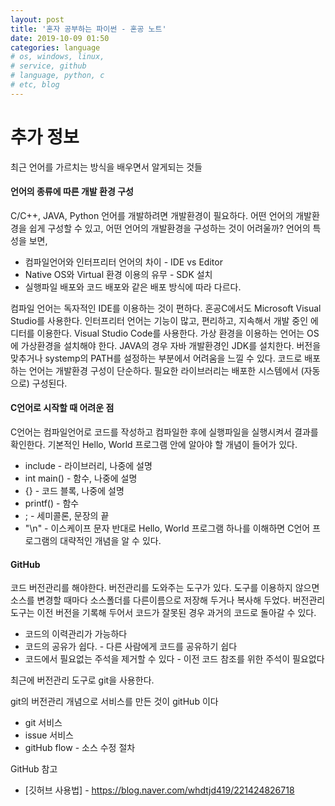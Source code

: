 ```yaml
---
layout: post
title: '혼자 공부하는 파이썬 - 혼공 노트'
date: 2019-10-09 01:50
categories: language
# os, windows, linux, 
# service, github
# language, python, c
# etc, blog
---
```


# 추가 정보
최근 언어를 가르치는 방식을 배우면서 알게되는 것들

#### 언어의 종류에 따른 개발 환경 구성
C/C++, JAVA, Python 언어를 개발하려면 개발환경이 필요하다. 어떤 언어의 개발환경을 쉽게 구성할 수 있고, 어떤 언어의 개발환경을 구성하는 것이 어려울까?
언어의 특성을 보면, 
* 컴파일언어와 인터프리터 언어의 차이 - IDE vs Editor
* Native OS와 Virtual 환경 이용의 유무 - SDK 설치
* 실행파일 배포와 코드 배포와 같은 배포 방식에 따라 다르다.

컴파일 언어는 독자적인 IDE를 이용하는 것이 편하다. 혼공C에서도 Microsoft Visual Studio를 사용한다.
인터프리터 언어는 기능이 많고, 편리하고, 지속해서 개발 중인 에디터를 이용한다. Visual Studio Code를 사용한다.
가상 환경을 이용하는 언어는 OS에 가상환경을 설치해야 한다. JAVA의 경우 자바 개발환경인 JDK를 설치한다. 버전을 맞추거나 systemp의 PATH를 설정하는 부분에서 어려움을 느낄 수 있다.
코드로 배포하는 언어는 개발환경 구성이 단순하다. 필요한 라이브러리는 배포한 시스템에서 (자동으로) 구성된다.

#### C언어로 시작할 때 어려운 점
C언어는 컴파일언어로 코드를 작성하고 컴파일한 후에 실행파일을 실행시켜서 결과를 확인한다.
기본적인 Hello, World 프로그램 안에 알아야 할 개념이 들어가 있다.
* include - 라이브러리, 나중에 설명
* int main() - 함수, 나중에 설명
* {} - 코드 블록, 나중에 설명
* printf() - 함수
* ; - 세미콜론, 문장의 끝
* "\n" - 이스케이프 문자
반대로 Hello, World 프로그램 하나를 이해하면 C언어 프로그램의 대략적인 개념을 알 수 있다.

#### GitHub
코드 버전관리를 해야한다. 버전관리를 도와주는 도구가 있다. 도구를 이용하지 않으면 소스를 변경할 때마다 소스폴더를 다른이름으로 저장해 두거나 복사해 두었다. 버전관리 도구는 이전 버전을 기록해 두어서 코드가 잘못된 경우 과거의 코드로 돌아갈 수 있다.
* 코드의 이력관리가 가능하다
* 코드의 공유가 쉽다. - 다른 사람에게 코드를 공유하기 쉽다
* 코드에서 필요없는 주석을 제거할 수 있다 - 이전 코드 참조를 위한 주석이 필요없다

최근에 버전관리 도구로 git을 사용한다. 

git의 버전관리 개념으로 서비스를 만든 것이 gitHub 이다
* git 서비스
* issue 서비스
* gitHub flow - 소스 수정 절차

GitHub 참고
* [깃허브 사용법] - https://blog.naver.com/whdtjd419/221424826718

